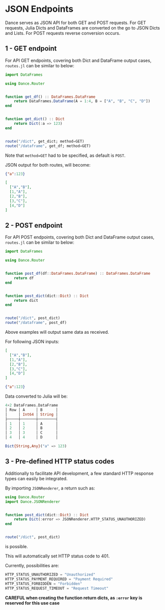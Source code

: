 # JSON Endpoints

Dance serves as JSON API for both GET and POST requests.
For GET requests, Julia Dicts and DataFrames are converted on the go to JSON Dicts and Lists.
For POST requests reverse conversion occurs.

## 1 - GET endpoint

For API GET endpoints, covering both Dict and DataFrame output cases, `routes.jl` can be similar to below:

```julia
import DataFrames

using Dance.Router


function get_df() :: DataFrames.DataFrame
    return DataFrames.DataFrame(A = 1:4, B = ["A", "B", "C", "D"])
end


function get_dict() :: Dict
    return Dict(:a => 123)
end


route("/dict", get_dict; method=GET)
route("/dataframe", get_df; method=GET)
```

Note that `method=GET` had to be specified, as default is `POST`.

JSON output for both routes, will become:

```json
{"a":123}
```

```json
[
  ["A","B"],
  [1,"A"],
  [2,"B"],
  [3,"C"],
  [4,"D"]
]
```

## 2 - POST endpoint

For API POST endpoints, covering both Dict and DataFrame output cases, `routes.jl` can be similar to below:

```julia
import DataFrames

using Dance.Router


function post_df(df::DataFrames.DataFrame) :: DataFrames.DataFrame
    return df
end


function post_dict(dict::Dict) :: Dict
    return dict
end


route("/dict", post_dict)
route("/dataframe", post_df)
```

Above examples will output same data as received.

For following JSON inputs:

```json
[
  ["A","B"],
  [1,"A"],
  [2,"B"],
  [3,"C"],
  [4,"D"]
]
```

```json
{"a":123}
```

Data converted to Julia will be:

```julia
4×2 DataFrames.DataFrame
│ Row │ A     │ B      │
│     │ Int64 │ String │
├─────┼───────┼────────┤
│ 1   │ 1     │ A      │
│ 2   │ 2     │ B      │
│ 3   │ 3     │ C      │
│ 4   │ 4     │ D      │
```

```julia
Dict{String,Any}("a" => 123)
```

## 3 - Pre-defined HTTP status codes
 
Additionally to facilitate API development, a few standard HTTP response types can easily be integrated.

By importing `JSONRenderer`, a return such as:

```julia
using Dance.Router
import Dance.JSONRenderer


function post_dict(dict::Dict) :: Dict
    return Dict(:error => JSONRenderer.HTTP_STATUS_UNAUTHORIZED)
end


route("/dict", post_dict)
```
is possible.

This will automatically set HTTP status code to 401.

Currently, possibilities are: 

```julia
HTTP_STATUS_UNAUTHORIZED = "Unauthorized"
HTTP_STATUS_PAYMENT_REQUIRED = "Payment Required"
HTTP_STATUS_FORBIDDEN = "Forbidden"
HTTP_STATUS_REQUEST_TIMEOUT = "Request Timeout"
```

**CAREFUL when creating the function return dicts, as `:error` key is reserved for this use case**
